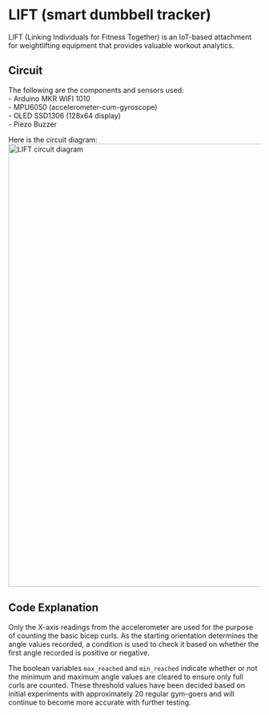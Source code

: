 # LIFT (smart dumbbell tracker)
LIFT (Linking Individuals for Fitness Together) is an IoT-based attachment for weightlifting equipment that provides valuable workout analytics.

## Circuit
<p> The following are the components and sensors used: <br />
    - Arduino MKR WIFI 1010 <br />
    - MPU6050 (accelerometer-cum-gyroscope) <br />
    - OLED SSD1306 (128x64 display) <br />
    - Piezo Buzzer <br /> </p>
    

Here is the circuit diagram:
<img width="884" alt="LIFT circuit diagram" src="https://github.com/aarshroongta1/lift-smart-dumbbell/assets/108404307/fe7865e7-694b-4ec9-afd6-d8219fc50238">

## Code Explanation
Only the X-axis readings from the accelerometer are used for the purpose of counting the basic bicep curls. As the starting orientation determines the angle values recorded, a condition is used to check it based on whether the first angle recorded is positive or negative. <br />

The boolean variables `max_reached` and `min_reached` indicate whether or not the minimum and maximum  angle values are cleared to ensure only full curls are counted.
These threshold values have been decided based on initial experiments with approximately 20 regular gym-goers and will continue to become more accurate with further testing.

